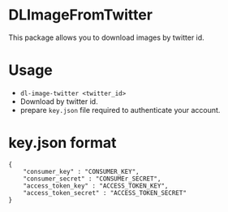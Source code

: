 DLImageFromTwitter
===================

This package allows you to download images by twitter id.

# Usage

* `dl-image-twitter <twitter_id>`
* Download by twitter id.
* prepare `key.json` file required to authenticate your account.

# key.json format

```
{
    "consumer_key" : "CONSUMER_KEY",
    "consumer_secret" : "CONSUMEr_SECRET",
    "access_token_key" : "ACCESS_TOKEN_KEY",
    "access_token_secret" : "ACCESS_TOKEN_SECRET"
}
```



